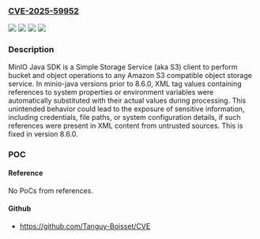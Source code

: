 ### [CVE-2025-59952](https://cve.mitre.org/cgi-bin/cvename.cgi?name=CVE-2025-59952)
![](https://img.shields.io/static/v1?label=Product&message=minio-java&color=blue)
![](https://img.shields.io/static/v1?label=Version&message=%3C%208.6.0%20&color=brightgreen)
![](https://img.shields.io/static/v1?label=Vulnerability&message=CWE-20%3A%20Improper%20Input%20Validation&color=brightgreen)
![](https://img.shields.io/static/v1?label=Vulnerability&message=CWE-94%3A%20Improper%20Control%20of%20Generation%20of%20Code%20('Code%20Injection')&color=brightgreen)

### Description

MinIO Java SDK is a Simple Storage Service (aka S3) client to perform bucket and object operations to any Amazon S3 compatible object storage service. In minio-java versions prior to 8.6.0, XML tag values containing references to system properties or environment variables were automatically substituted with their actual values during processing. This unintended behavior could lead to the exposure of sensitive information, including credentials, file paths, or system configuration details, if such references were present in XML content from untrusted sources. This is fixed in version 8.6.0.

### POC

#### Reference
No PoCs from references.

#### Github
- https://github.com/Tanguy-Boisset/CVE

